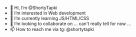- 👋 Hi, I’m @ShortyTapki
- 👀 I’m interested in Web development
- 🌱 I’m currently learning JS/HTML/CSS
- 💞️ I’m looking to collaborate on ... can't really tell for now ...
- 📫 How to reach me via tg: @shortytapki

<!---
ShortyTapki/ShortyTapki is a ✨ special ✨ repository because its `README.md` (this file) appears on your GitHub profile.
You can click the Preview link to take a look at your changes.
--->
